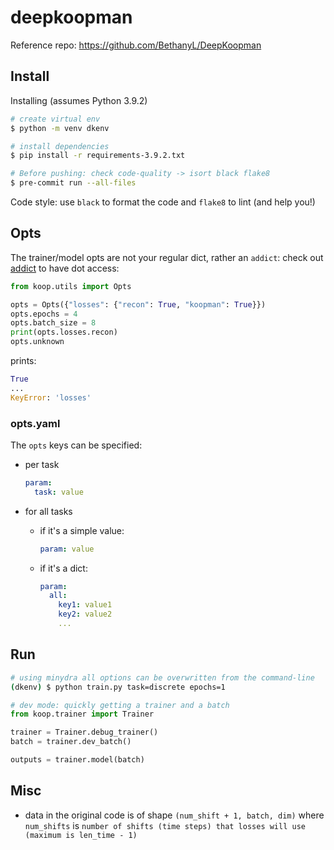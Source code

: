 # deepkoopman

Reference repo: https://github.com/BethanyL/DeepKoopman

## Install

Installing (assumes Python 3.9.2)

```bash
# create virtual env
$ python -m venv dkenv

# install dependencies
$ pip install -r requirements-3.9.2.txt

# Before pushing: check code-quality -> isort black flake8
$ pre-commit run --all-files
```

Code style: use `black` to format the code and `flake8` to lint (and help you!)

## Opts

The trainer/model opts are not your regular dict, rather an `addict`: check out [addict](https://github.com/mewwts/addict) to have dot access:

```python
from koop.utils import Opts

opts = Opts({"losses": {"recon": True, "koopman": True}})
opts.epochs = 4
opts.batch_size = 8
print(opts.losses.recon)
opts.unknown
```

prints:

```python
True
...
KeyError: 'losses'
```

### opts.yaml

The `opts` keys can be specified:

* per task

    ```yaml
    param:
      task: value
    ```

* for all tasks
  * if it's a simple value:

    ```yaml
    param: value
    ```

  * if it's a dict:

    ```yaml
    param:
      all:
        key1: value1
        key2: value2
        ...
    ```

## Run

```bash
# using minydra all options can be overwritten from the command-line
(dkenv) $ python train.py task=discrete epochs=1
```

```python
# dev mode: quickly getting a trainer and a batch
from koop.trainer import Trainer

trainer = Trainer.debug_trainer()
batch = trainer.dev_batch()

outputs = trainer.model(batch)
```

## Misc

* data in the original code is of shape `(num_shift + 1, batch, dim)` where `num_shifts` is `number of shifts (time steps) that losses will use (maximum is len_time - 1)`